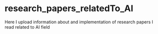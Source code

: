 # research_papers_relatedTo_AI
Here I upload information about and implementation of research papers I read related to AI field
